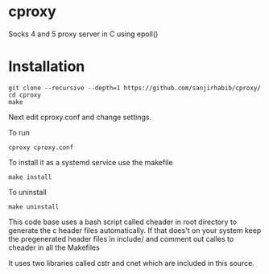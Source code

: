 # cproxy
Socks 4 and 5 proxy server in C using epoll()

# Installation
```
git clone --recursive --depth=1 https://github.com/sanjirhabib/cproxy/
cd cproxy
make
```

Next edit cproxy.conf and change settings.


To run
```
cproxy cproxy.conf
```

To install it as a systemd service use the makefile

```
make install
```
To uninstall

```
make uninstall
```

This code base uses a bash script called cheader in root directory
to generate the c header files automatically. If that does't on your system
keep the pregenerated header files in include/ and comment out calles to cheader
in all the Makefiles

It uses two libraries called cstr and cnet which are included in this source.
